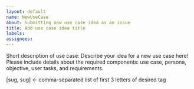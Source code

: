 ```yaml
---
layout: default
name: NewUseCase
about: Submitting new use case idea as an issue
title: Add use case idea title
labels:
assignees:
---
```



Short description of use case: Describe your idea for a new use case here! Please include details about the required components: use case, persona, objective, user tasks, and requirements.

[sug, sug] <- comma-separated list of first 3 letters of desired tag
